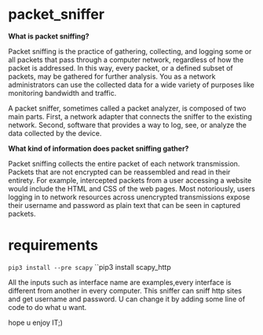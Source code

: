 # packet_sniffer

**What is packet sniffing?**

Packet sniffing is the practice of gathering, collecting, and logging some or all packets that pass through a computer network, regardless of how the packet is addressed. In this way, every packet, or a defined subset of packets, may be gathered for further analysis. You as a network administrators can use the collected data for a wide variety of purposes like monitoring bandwidth and traffic.

A packet sniffer, sometimes called a packet analyzer, is composed of two main parts. First, a network adapter that connects the sniffer to the existing network. Second, software that provides a way to log, see, or analyze the data collected by the device.



**What kind of information does packet sniffing gather?**

Packet sniffing collects the entire packet of each network transmission. Packets that are not encrypted can be reassembled and read in their entirety. For example, intercepted packets from a user accessing a website would include the HTML and CSS of the web pages. Most notoriously, users logging in to network resources across unencrypted transmissions expose their username and password as plain text that can be seen in captured packets.

# requirements
  ``pip3 install --pre scapy``
  ``pip3 install scapy_http
  
All the inputs such as interface name are examples,every interface is different from another in every computer.
This sniffer can sniff http sites and get username and password.
U can change it by adding some line of code to do what u want.

hope u enjoy IT;)
